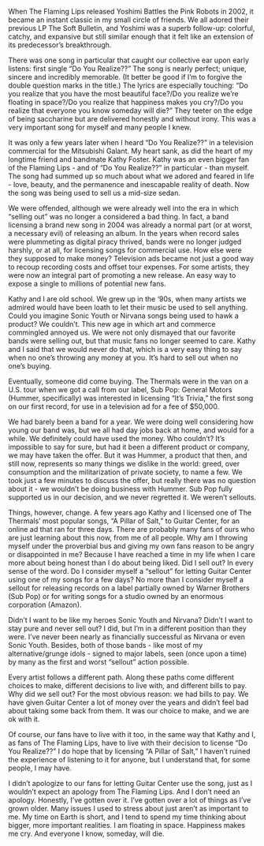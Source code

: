 When The Flaming Lips released Yoshimi Battles the Pink Robots in 2002, it became an instant classic in my small circle of friends. We all adored their previous LP The Soft Bulletin, and Yoshimi was a superb follow-up: colorful, catchy, and expansive but still similar enough that it felt like an extension of its predecessor’s breakthrough. 

There was one song in particular that caught our collective ear upon early listens: first single “Do You Realize??” The song is nearly perfect; unique, sincere and incredibly memorable. (It better be good if I’m to forgive the double question marks in the title.) The lyrics are especially touching: “Do you realize that you have the most beautiful face?/Do you realize we’re floating in space?/Do you realize that happiness makes you cry?/Do you realize that everyone you know someday will die?” They teeter on the edge of being saccharine but are delivered honestly and without irony. This was a very important song for myself and many people I knew.

It was only a few years later when I heard “Do You Realize??” in a television commercial for the Mitsubishi Galant. My heart sank, as did the heart of my longtime friend and bandmate Kathy Foster. Kathy was an even bigger fan of the Flaming Lips - and of “Do You Realize??” in particular - than myself. The song had summed up so much about what we adored and feared in life - love, beauty, and the permanence and inescapable reality of death. Now the song was being used to sell us a mid-size sedan. 

We were offended, although we were already well into the era in which “selling out” was no longer a considered a bad thing. In fact, a band licensing a brand new song in 2004 was already a normal part (or at worst, a necessary evil) of releasing an album. In the years when record sales were plummeting as digital piracy thrived, bands were no longer judged harshly, or at all, for licensing songs for commercial use. How else were they supposed to make money? Television ads became not just a good way to recoup recording costs and offset tour expenses. For some artists, they were now an integral part of promoting a new release. An easy way to expose a single to millions of potential new fans.

Kathy and I are old school. We grew up in the ‘90s, when many artists we admired would have been loath to let their music be used to sell anything. Could you imagine Sonic Youth or Nirvana songs being used to hawk a product? We couldn’t. This new age in which art and commerce commingled annoyed us. We were not only dismayed that our favorite bands were selling out, but that music fans no longer seemed to care. Kathy and I said that we would never do that, which is a very easy thing to say when no one’s throwing any money at you. It’s hard to sell out when no one’s buying.

Eventually, someone did come buying. The Thermals were in the van on a U.S. tour when we got a call from our label, Sub Pop: General Motors (Hummer, specifically) was interested in licensing “It’s Trivia,” the first song on our first record, for use in a television ad for a fee of $50,000. 

We had barely been a band for a year. We were doing well considering how young our band was, but we all had day jobs back at home, and would for a while. We definitely could have used the money. Who couldn’t? It’s impossible to say for sure, but had it been a different product or company, we may have taken the offer. But it was Hummer, a product that then, and still now, represents so many things we dislike in the world: greed, over consumption and the militarization of private society, to name a few. We took just a few minutes to discuss the offer, but really there was no question about it - we wouldn’t be doing business with Hummer. Sub Pop fully supported us in our decision, and we never regretted it. We weren’t sellouts.

Things, however, change. A few years ago Kathy and I licensed one of The Thermals’ most popular songs, “A Pillar of Salt,” to Guitar Center, for an online ad that ran for three days. There are probably many fans of ours who are just learning about this now, from me of all people. Why am I throwing myself under the proverbial bus and giving my own fans reason to be angry or disappointed in me? Because I have reached a time in my life when I care more about being honest than I do about being liked. Did I sell out? In every sense of the word. Do I consider myself a “sellout” for letting Guitar Center using one of my songs for a few days? No more than I consider myself a sellout for releasing records on a label partially owned by Warner Brothers (Sub Pop) or for writing songs for a studio owned by an enormous corporation (Amazon).

Didn’t I want to be like my heroes Sonic Youth and Nirvana? Didn’t I want to stay pure and never sell out? I did, but I’m in a different position than they were. I’ve never been nearly as financially successful as Nirvana or even Sonic Youth. Besides, both of those bands - like most of my alternative/grunge idols - signed to major labels, seen (once upon a time) by many as the first and worst “sellout” action possible. 

Every artist follows a different path. Along these paths come different choices to make, different decisions to live with, and different bills to pay. Why did we sell out? For the most obvious reason: we had bills to pay. We have given Guitar Center a lot of money over the years and didn’t feel bad about taking some back from them. It was our choice to make, and we are ok with it.

Of course, our fans have to live with it too, in the same way that Kathy and I, as fans of The Flaming Lips, have to live with their decision to license “Do You Realize??” I do hope that by licensing “A Pillar of Salt,” I haven’t ruined the experience of listening to it for anyone, but I understand that, for some people, I may have. 

I didn’t apologize to our fans for letting Guitar Center use the song, just as I wouldn’t expect an apology from The Flaming Lips. And I don’t need an apology. Honestly, I’ve gotten over it. I’ve gotten over a lot of things as I’ve grown older. Many issues I used to stress about just aren’t as important to me. My time on Earth is short, and I tend to spend my time thinking about bigger, more important realities. I am floating in space. Happiness makes me cry. And everyone I know, someday, will die.

